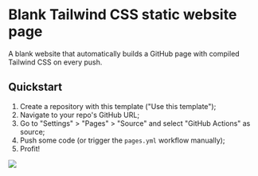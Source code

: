 # Blank Tailwind CSS static website page

A blank website that automatically builds a GitHub page with compiled Tailwind CSS on every push.

## Quickstart

1. Create a repository with this template ("Use this template");
2. Navigate to your repo's GitHub URL;
3. Go to "Settings" > "Pages" > "Source" and select "GitHub Actions" as source;
4. Push some code (or trigger the `pages.yml` workflow manually);
5. Profit!

<a href="https://www.buymeacoffee.com/skevo"><img src="https://img.buymeacoffee.com/button-api/?text=Support me&emoji=🐣&slug=skevo&button_colour=ffa200&font_colour=000000&font_family=Poppins&outline_colour=000000&coffee_colour=FFDD00" /></a>

